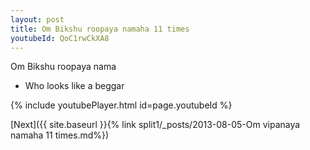 ```yaml
---
layout: post
title: Om Bikshu roopaya namaha 11 times
youtubeId: QoC1rwCkXA8
---
```

 
 
Om Bikshu roopaya nama 
 
 -  Who looks like a beggar 
 
  
 
  
 
 
 
 
 
 


{% include youtubePlayer.html id=page.youtubeId %}
 
[Next]({{ site.baseurl }}{% link  split1/_posts/2013-08-05-Om vipanaya namaha 11 times.md%})
 
